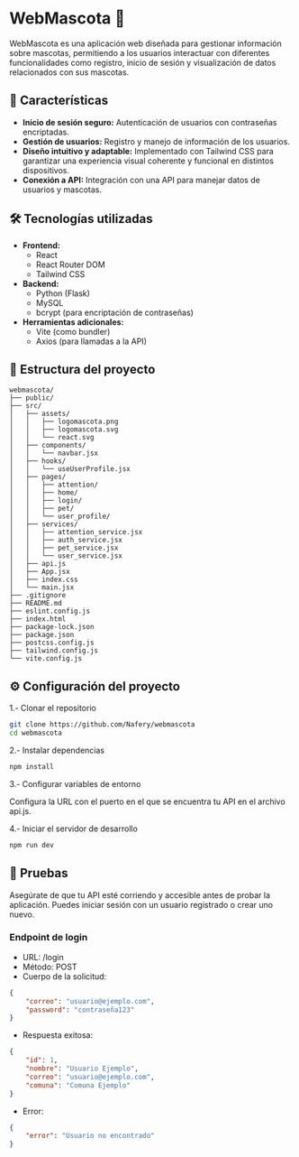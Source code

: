 # WebMascota 🐾

WebMascota es una aplicación web diseñada para gestionar información sobre mascotas, permitiendo a los usuarios interactuar con diferentes funcionalidades como registro, inicio de sesión y visualización de datos relacionados con sus mascotas.

## 🚀 Características

- **Inicio de sesión seguro:** Autenticación de usuarios con contraseñas encriptadas.
- **Gestión de usuarios:** Registro y manejo de información de los usuarios.
- **Diseño intuitivo y adaptable:** Implementado con Tailwind CSS para garantizar una experiencia visual coherente y funcional en distintos dispositivos.
- **Conexión a API:** Integración con una API para manejar datos de usuarios y mascotas.

## 🛠️ Tecnologías utilizadas

- **Frontend:**
  - React
  - React Router DOM
  - Tailwind CSS
- **Backend:**
  - Python (Flask)
  - MySQL
  - bcrypt (para encriptación de contraseñas)
- **Herramientas adicionales:**
  - Vite (como bundler)
  - Axios (para llamadas a la API)

## 📂 Estructura del proyecto

```plaintext
webmascota/
├── public/
├── src/
│   ├── assets/ 
│   │   ├── logomascota.png
│   │   ├── logomascota.svg
│   │   └── react.svg
│   ├── components/
│   │   └── navbar.jsx
│   ├── hooks/
│   │   └── useUserProfile.jsx
│   ├── pages/
│   │   ├── attention/
│   │   ├── home/
│   │   ├── login/
│   │   ├── pet/
│   │   └── user_profile/
│   ├── services/
│   │   ├── attention_service.jsx
│   │   ├── auth_service.jsx
│   │   ├── pet_service.jsx
│   │   └── user_service.jsx
│   ├── api.js
│   ├── App.jsx
│   ├── index.css
│   └── main.jsx
├── .gitignore
├── README.md
├── eslint.config.js
├── index.html
├── package-lock.json
├── package.json
├── postcss.config.js
├── tailwind.config.js
└── vite.config.js
```

## ⚙️ Configuración del proyecto

1.- Clonar el repositorio

```bash
git clone https://github.com/Nafery/webmascota
cd webmascota
```

2.- Instalar dependencias

```bash
npm install
```

3.- Configurar variables de entorno

Configura la URL con el puerto en el que se encuentra tu API en el archivo api.js.

4.- Iniciar el servidor de desarrollo

```bash
npm run dev
```

## 🧪 Pruebas

Asegúrate de que tu API esté corriendo y accesible antes de probar la aplicación. Puedes iniciar
sesión con un usuario registrado o crear uno nuevo.

### Endpoint de login

 * URL: /login
 * Método: POST
 * Cuerpo de la solicitud:

```json
{
    "correo": "usuario@ejemplo.com",
    "password": "contraseña123"
}
```

 * Respuesta exitosa:

```json
{
    "id": 1,
    "nombre": "Usuario Ejemplo",
    "correo": "usuario@ejemplo.com",
    "comuna": "Comuna Ejemplo"
}
```

 * Error:

```json
{
    "error": "Usuario no encontrado"
}
```